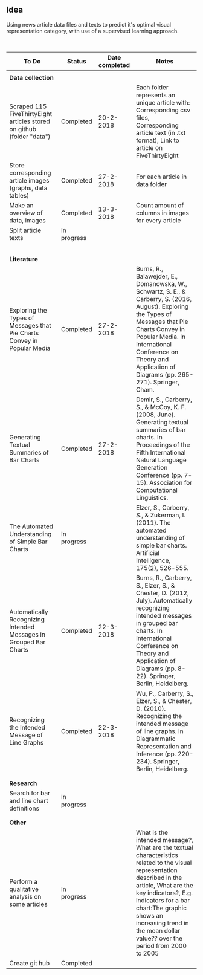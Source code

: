 <!--
<h1 align="center">Master Thesis</h1>

![GitHub last commit (branch)](https://img.shields.io/github/last-commit/mikevanlenthe/master-thesis.svg?longCache=true&style=for-the-badge)
-->

## Idea
Using news article data files and texts to predict it's optimal visual representation category, with use of a supervised learning approach. 

<br>

<!-- 
## To do
## In progress   
*	Perform a qualitative analysis on some articles:
    *	What is the intended message? 
          *	What are the textual characteristics related to the visual representation described in the article
              *	What are the key indicators?
              *	E.g. indicators for a bar chart:
                  *	The graphic shows an increasing trend in the mean dollar value…… over the period from 2000 to 2005

## Done
*	Study of paper: Exploring the Types of Messages that Pie Charts Convey in Popular Media 
    *	Burns, R., Balawejder, E., Domanowska, W., Schwartz, S. E., & Carberry, S. (2016, August). Exploring the Types of Messages that Pie Charts Convey in Popular Media. In International Conference on Theory and Application of Diagrams (pp. 265-271). Springer, Cham.

*	On the homepage of my github I will generate an overview of my progress 
*	Github created: https://github.com/Mikevanlenthe/Master-thesis/
    *	Folder structure:
          *	Data: Article texts, csv files 
          *	Code: Used Python programs
          
*	For each article in data folder:
    *	Store corresponding article images (graphs, data tables) 

*	Data collected (so far)
    *	Scraped +- 80 FiveThirtyEight articles stored on github (folder "data")
          *	Each folder represents an unique article with:
          *	Corresponding csv files 
          *	Corresponding article text (in .txt format) 
          *	Link to article on FiveThirtyEight

*	Study of paper: Generating Textual Summaries of Bar Charts 
    *	Demir, S., Carberry, S., & McCoy, K. F. (2008, June). Generating textual summaries of bar charts. In Proceedings of the Fifth International Natural Language Generation Conference (pp. 7-15). Association for Computational Linguistics.

*	On github I will add a folder where I will store the weekly minutes


Copy, paste to do list here:
-->
| To Do                                                                   | Status      | Date completed | Notes                                                                                                                                                                                                                                                                                                 |
|-------------------------------------------------------------------------|-------------|----------------|-------------------------------------------------------------------------------------------------------------------------------------------------------------------------------------------------------------------------------------------------------------------------------------------------------|
|                                                                         |             |                |                                                                                                                                                                                                                                                                                                       |
| <b>Data collection</b>                                                  |             |                |                                                                                                                                                                                                                                                                                                       |
| Scraped 115 FiveThirtyEight articles stored on github (folder "data")   | Completed   | 20-2-2018      | Each folder represents an unique article with: Corresponding csv files, Corresponding article text (in .txt format), Link to article on FiveThirtyEight                                                                                                                                               |
| Store corresponding article images (graphs, data tables)                | Completed   | 27-2-2018      | For each article in data folder                                                                                                                                                                                                                                                                       |
| Make an overview of data, images                                        | Completed   | 13-3-2018      | Count amount of columns in images for every article                                                                                                                                                                                                                                                   |
| Split article texts                                                     | In progress |                |                                                                                                                                                                                                                                                                                                       |
|                                                                         |             |                |                                                                                                                                                                                                                                                                                                       |
|                                                                         |             |                |                                                                                                                                                                                                                                                                                                       |
|                                                                         |             |                |                                                                                                                                                                                                                                                                                                       |
|                                                                         |             |                |                                                                                                                                                                                                                                                                                                       |
|                                                                         |             |                |                                                                                                                                                                                                                                                                                                       |
| <b>Literature</b>                                                       |             |                |                                                                                                                                                                                                                                                                                                       |
| Exploring the Types of Messages that Pie Charts Convey in Popular Media | Completed   | 27-2-2018      | Burns, R., Balawejder, E., Domanowska, W., Schwartz, S. E., & Carberry, S. (2016, August). Exploring the Types of Messages that Pie Charts Convey in Popular Media. In International Conference on Theory and Application of Diagrams (pp. 265-271). Springer, Cham.                                  |
| Generating Textual Summaries of Bar Charts                              | Completed   | 27-2-2018      | Demir, S., Carberry, S., & McCoy, K. F. (2008, June). Generating textual summaries of bar charts. In Proceedings of the Fifth International Natural Language Generation Conference (pp. 7-15). Association for Computational Linguistics.                                                             |
| The Automated Understanding of Simple Bar Charts                        | In progress |                | Elzer, S., Carberry, S., & Zukerman, I. (2011). The automated understanding of simple bar charts. Artificial Intelligence, 175(2), 526-555.                                                                                                                                                           |
| Automatically Recognizing Intended Messages in Grouped Bar Charts       | Completed   | 22-3-2018      | Burns, R., Carberry, S., Elzer, S., & Chester, D. (2012, July). Automatically recognizing intended messages in grouped bar charts. In International Conference on Theory and Application of Diagrams (pp. 8-22). Springer, Berlin, Heidelberg.                                                        |
| Recognizing the Intended Message of Line Graphs                         | Completed   | 22-3-2018      | Wu, P., Carberry, S., Elzer, S., & Chester, D. (2010). Recognizing the intended message of line graphs. In Diagrammatic Representation and Inference (pp. 220-234). Springer, Berlin, Heidelberg.                                                                                                     |
|                                                                         |             |                |                                                                                                                                                                                                                                                                                                       |
|                                                                         |             |                |                                                                                                                                                                                                                                                                                                       |
| <b>Research</b>                                                         |             |                |                                                                                                                                                                                                                                                                                                       |
| Search for bar and line chart definitions                               | In progress |                |                                                                                                                                                                                                                                                                                                       |
|                                                                         |             |                |                                                                                                                                                                                                                                                                                                       |
|                                                                         |             |                |                                                                                                                                                                                                                                                                                                       |
| <b>Other</b>                                                            |             |                |                                                                                                                                                                                                                                                                                                       |
| Perform a qualitative analysis on some articles                         | In progress |                | What is the intended message?,  What are the textual characteristics related to the visual representation described in the article,  What are the key indicators?, E.g. indicators for a bar chart:The graphic shows an increasing trend in the mean dollar value?? over the period from 2000 to 2005 |
| Create git hub                                                          | Completed   |                |                                                                                                                                                                                                                                                                                                       |
